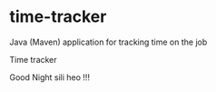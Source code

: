 # time-tracker
Java (Maven) application for tracking time on the job

Time tracker

Good Night sili heo !!!

